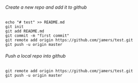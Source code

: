 ###### Create a new repo and add it to github
```
echo "# test" >> README.md
git init
git add README.md
git commit -m "first commit"
git remote add origin https://github.com/jamers/test.git
git push -u origin master
```
###### Push a local repo into github
```
git remote add origin https://github.com/jamers/test.git
git push -u origin master
```
